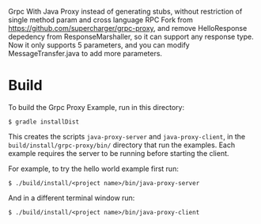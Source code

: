 


Grpc With Java Proxy instead of generating stubs, without restriction of single method param and cross language RPC
Fork from https://github.com/supercharger/grpc-proxy, and remove HelloResponse depedency from ResponseMarshaller, so it can support any response type.
Now it only supports 5 parameters, and you can modify MessageTransfer.java to add more parameters.

Build
==============================================

To build the Grpc Proxy Example, run in this directory:

```
$ gradle installDist
```

This creates the scripts `java-proxy-server` and `java-proxy-client`, in the
`build/install/grpc-proxy/bin/` directory that run the examples. Each
example requires the server to be running before starting the client.

For example, to try the hello world example first run:

```
$ ./build/install/<project name>/bin/java-proxy-server
```

And in a different terminal window run:

```
$ ./build/install/<project name>/bin/java-proxy-client
```
